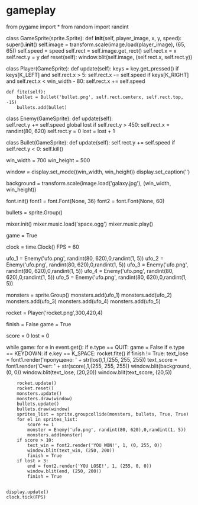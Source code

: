 # gameplay
from pygame import *
from random import randint

class GameSprite(sprite.Sprite):
    def __init__(self, player_image, x, y, speed):
        super().__init__()
        self.image = transform.scale(image.load(player_image), (65, 65))
        self.speed = speed
        self.rect = self.image.get_rect()
        self.rect.x = x
        self.rect.y = y
    def reset(self):
        window.blit(self.image, (self.rect.x, self.rect.y))

class Player(GameSprite):
    def update(self):
        keys = key.get_pressed()
        if keys[K_LEFT] and self.rect.x > 5:
            self.rect.x -= self.speed
        if keys[K_RIGHT] and self.rect.x < win_width - 80:
            self.rect.x += self.speed
        
    def fite(self):
        bullet = Bullet('bullet.png', self.rect.centerx, self.rect.top, -15) 
        bullets.add(bullet)

class Enemy(GameSprite):
    def update(self):        
        self.rect.y += self.speed
        global lost
        if self.rect.y > 450:
            self.rect.x = randint(80, 620)
            self.rect.y = 0 
            lost = lost + 1

class Bullet(GameSprite):
    def update(self):
        self.rect.y += self.speed
        if self.rect.y < 0:
            self.kill()

win_width = 700
win_height = 500

window = display.set_mode((win_width, win_height))
display.set_caption('')              

background = transform.scale(image.load('galaxy.jpg'), (win_width, win_height))

font.init()
font1 = font.Font(None, 36)
font2 = font.Font(None, 60)

bullets = sprite.Group()

mixer.init()
mixer.music.load('space.ogg')
mixer.music.play()


game = True

clock = time.Clock()
FPS = 60

 
ufo_1 = Enemy('ufo.png', randint(80, 620),0,randint(1, 5)) 
ufo_2 = Enemy('ufo.png', randint(80, 620),0,randint(1, 5))
ufo_3 = Enemy('ufo.png', randint(80, 620),0,randint(1, 5))
ufo_4 = Enemy('ufo.png', randint(80, 620),0,randint(1, 5))
ufo_5 = Enemy('ufo.png', randint(80, 620),0,randint(1, 5))

monsters = sprite.Group()
monsters.add(ufo_1)
monsters.add(ufo_2)
monsters.add(ufo_3)
monsters.add(ufo_4)
monsters.add(ufo_5)

rocket = Player('rocket.png',300,420,4)

finish = False
game = True

score = 0
lost = 0

while game:
    for e in event.get():
        if e.type == QUIT:
            game = False 
        if e.type == KEYDOWN:
            if e.key == K_SPACE:
                rocket.fite()
    if finish != True:
        text_lose = font1.render('пропущено: ' + str(lost),1,(255, 255, 255))
        text_score = font1.render('Счет: ' + str(score),1,(255, 255, 255))
        window.blit(background, (0, 0))
        window.blit(text_lose, (20,20))
        window.blit(text_score, (20,5))

        rocket.update()
        rocket.reset()
        monsters.update()
        monsters.draw(window)
        bullets.update()
        bullets.draw(window)
        sprites_list = sprite.groupcollide(monsters, bullets, True, True)
        for el in sprites_list:
            score += 1
            monster = Enemy('ufo.png', randint(80, 620),0,randint(1, 5))
            monsters.add(monster) 
        if score > 10:
            text_win = font2.render('YOU WON!', 1, (0, 255, 0))
            window.blit(text_win, (250, 200))
            finish = True
        if lost > 3:
            end = font2.render('YOU LOSE!', 1, (255, 0, 0))
            window.blit(end, (250, 200))
            finish = True
    
    
    display.update()
    clock.tick(FPS)
